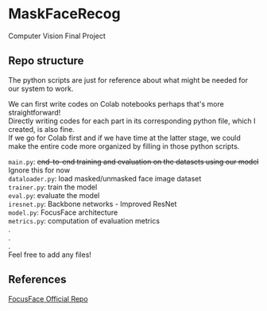 # MaskFaceRecog
Computer Vision Final Project


## Repo structure
The python scripts are just for reference about what might be needed for our system to work. <br>

We can first write codes on Colab notebooks perhaps that's more straightforward! <br>
Directly writing codes for each part in its corresponding python file, which I created, is also fine. <br>
If we go for Colab first and if we have time at the latter stage, we could make the entire code more organized by filling in those python scripts. <br>

`main.py`: ~~end-to-end training and evaluation on the datasets using our model~~ Ignore this for now <br>
`dataloader.py`: load masked/unmasked face image dataset <br>
`trainer.py`: train the model <br>
`eval.py`: evaluate the model <br>
`iresnet.py`: Backbone networks - Improved ResNet <br>
`model.py`: FocusFace architecture <br>
`metrics.py`: computation of evaluation metrics <br>
. <br>
. <br>
. <br>
Feel free to add any files! <br>


## References
[FocusFace Official Repo](https://github.com/NetoPedro/FocusFace)

